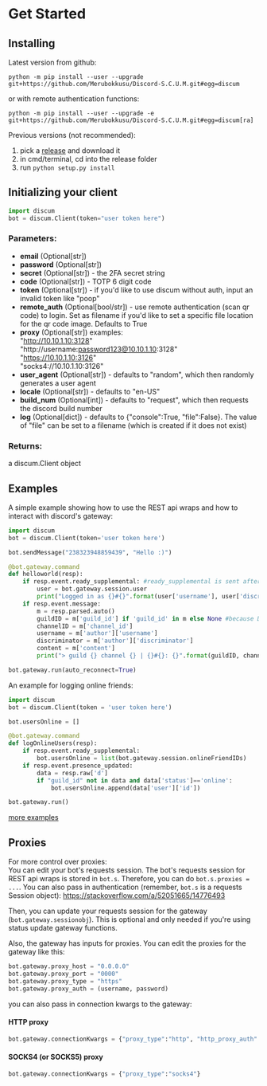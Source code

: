 Get Started
===========

Installing
----------

Latest version from github:

    python -m pip install --user --upgrade git+https://github.com/Merubokkusu/Discord-S.C.U.M.git#egg=discum

or with remote authentication functions:

    python -m pip install --user --upgrade -e git+https://github.com/Merubokkusu/Discord-S.C.U.M.git#egg=discum[ra]

Previous versions (not recommended):
1) pick a [release](https://github.com/Merubokkusu/Discord-S.C.U.M/releases) and download it
2) in cmd/terminal, cd into the release folder
3) run `python setup.py install`

Initializing your client
------------------------

``` python
import discum
bot = discum.Client(token="user token here")
```

### Parameters:

-   **email** (Optional[str])
-   **password** (Optional[str])
-   **secret** (Optional[str]) - the 2FA secret string
-   **code** (Optional[str]) - TOTP 6 digit code
-   **token** (Optional[str]) - if you'd like to use discum without auth, input an invalid token like "poop"
-   **remote\_auth** (Optional[bool/str]) - use remote authentication (scan qr code) to login. Set as filename if you'd like to set a specific file location for the qr code image. Defaults to True
-   **proxy** (Optional[str])
	examples:       
		"http://10.10.1.10:3128"       
		"http://username:password123@10.10.1.10:3128"       
		"https://10.10.1.10:3126"       
		"socks4://10.10.1.10:3126"       
-   **user\_agent** (Optional[str]) - defaults to "random", which then randomly generates a user agent
-   **locale** (Optional[str]) - defaults to "en-US"
-   **build\_num** (Optional[int]) - defaults to "request", which then requests the discord build number
-   **log** (Optional[dict]) - defaults to {"console":True, "file":False}. The value of "file" can be set to a filename (which is created if it does not exist)

### Returns:

a discum.Client object

Examples
--------

A simple example showing how to use the REST api wraps and how to interact with discord's gateway:

``` python
import discum
bot = discum.Client(token='user token here')

bot.sendMessage("238323948859439", "Hello :)")

@bot.gateway.command
def helloworld(resp):
    if resp.event.ready_supplemental: #ready_supplemental is sent after ready
        user = bot.gateway.session.user
        print("Logged in as {}#{}".format(user['username'], user['discriminator']))
    if resp.event.message:
        m = resp.parsed.auto()
        guildID = m['guild_id'] if 'guild_id' in m else None #because DMs are technically channels too
        channelID = m['channel_id']
        username = m['author']['username']
        discriminator = m['author']['discriminator']
        content = m['content']
        print("> guild {} channel {} | {}#{}: {}".format(guildID, channelID, username, discriminator, content))

bot.gateway.run(auto_reconnect=True)
```

An example for logging online friends:

``` python
import discum
bot = discum.Client(token = 'user token here')

bot.usersOnline = []

@bot.gateway.command
def logOnlineUsers(resp):
    if resp.event.ready_supplemental:
        bot.usersOnline = list(bot.gateway.session.onlineFriendIDs)
    if resp.event.presence_updated:
        data = resp.raw['d']
        if "guild_id" not in data and data['status']=='online':
            bot.usersOnline.append(data['user']['id'])

bot.gateway.run()
```

[more examples](https://github.com/Merubokkusu/Discord-S.C.U.M/tree/master/examples)

Proxies
-------
For more control over proxies:            
You can edit your bot's requests session.
The bot's requests session for REST api wraps is stored in ```bot.s```. Therefore, you can do ```bot.s.proxies = ...```.
You can also pass in authentication (remember, ```bot.s``` is a requests Session object): https://stackoverflow.com/a/52051665/14776493

Then, you can update your requests session for the gateway (```bot.gateway.sessionobj```). This is optional and only needed if you're using status update gateway functions.

Also, the gateway has inputs for proxies. You can edit the proxies for the gateway like this:
```python
bot.gateway.proxy_host = "0.0.0.0"
bot.gateway.proxy_port = "0000"
bot.gateway.proxy_type = "https"
bot.gateway.proxy_auth = (username, password)
```

you can also pass in connection kwargs to the gateway:
#### HTTP proxy
```python
bot.gateway.connectionKwargs = {"proxy_type":"http", "http_proxy_auth":("username", "password123")}
```
#### SOCKS4 (or SOCKS5) proxy
```python
bot.gateway.connectionKwargs = {"proxy_type":"socks4"}
```